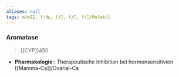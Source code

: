 ```yaml
---
aliases: null
tags: m/m22, f/🗞️, f/🦩, f/🧪, f/🧪/Molekül
---
```

### Aromatase
> [[CYP]]450
- **Pharmakologie**:: Therapeutische Inhibition bei hormonsensitivien [[Mamma-Ca]]/Ovarial-Ca